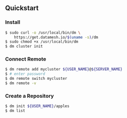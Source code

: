 ## Quickstart

### Install

```bash
$ sudo curl -o /usr/local/bin/dm \
    https://get.datamesh.io/$(uname -s)/dm
$ sudo chmod +x /usr/local/bin/dm
$ dm cluster init
```

### Connect Remote

```bash
$ dm remote add mycluster ${USER_NAME}@${SERVER_NAME}
$ # enter password
$ dm remote switch mycluster
$ dm remote -v
```

### Create a Repository

```bash
$ dm init ${USER_NAME}/apples
$ dm list
```
